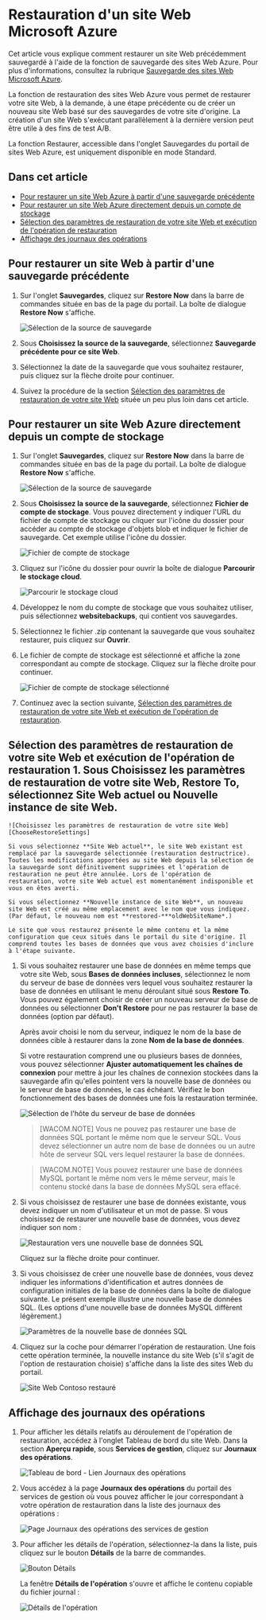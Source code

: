 <properties linkid="web-sites-restore" urlDisplayName="Restore a Microsoft Azure web site" pageTitle="Restore a Microsoft Azure web site" metaKeywords="Azure Web Sites, Restore, restoring" description="Learn how to restore your Azure web sites from backup." metaCanonical="" services="web-sites" documentationCenter="" title="Restore a Microsoft Azure web site" authors="timamm" solutions="" writer="timamm" manager="paulettm" editor="mollybos" />

Restauration d'un site Web Microsoft Azure
==========================================

Cet article vous explique comment restaurer un site Web précédemment sauvegardé à l'aide de la fonction de sauvegarde des sites Web Azure. Pour plus d'informations, consultez la rubrique [Sauvegarde des sites Web Microsoft Azure](http://www.windowsazure.com/en-us/documentation/articles/web-sites-backup/).

La fonction de restauration des sites Web Azure vous permet de restaurer votre site Web, à la demande, à une étape précédente ou de créer un nouveau site Web basé sur des sauvegardes de votre site d'origine. La création d'un site Web s'exécutant parallèlement à la dernière version peut être utile à des fins de test A/B.

La fonction Restaurer, accessible dans l'onglet Sauvegardes du portail de sites Web Azure, est uniquement disponible en mode Standard.

Dans cet article
----------------

-   [Pour restaurer un site Web Azure à partir d'une sauvegarde précédente](#PreviousBackup)
-   [Pour restaurer un site Web Azure directement depuis un compte de stockage](#StorageAccount)
-   [Sélection des paramètres de restauration de votre site Web et exécution de l'opération de restauration](#RestoreSettings)
-   [Affichage des journaux des opérations](#OperationLogs)

## Pour restaurer un site Web à partir d'une sauvegarde précédente

1.  Sur l'onglet **Sauvegardes**, cliquez sur **Restore Now** dans la barre de commandes située en bas de la page du portail. La boîte de dialogue **Restore Now** s'affiche.

    ![Sélection de la source de sauvegarde](./media/web-sites-restore/01ChooseBackupSource.png)

2.  Sous **Choisissez la source de la sauvegarde**, sélectionnez **Sauvegarde précédente pour ce site Web**.
3.  Sélectionnez la date de la sauvegarde que vous souhaitez restaurer, puis cliquez sur la flèche droite pour continuer.
4.  Suivez la procédure de la section [Sélection des paramètres de restauration de votre site Web](#RestoreSettings) située un peu plus loin dans cet article.

## Pour restaurer un site Web Azure directement depuis un compte de stockage

1.  Sur l'onglet **Sauvegardes**, cliquez sur **Restore Now** dans la barre de commandes située en bas de la page du portail. La boîte de dialogue **Restore Now** s'affiche.

    ![Sélection de la source de sauvegarde](./media/web-sites-restore/01ChooseBackupSource.png)

2.  Sous **Choisissez la source de la sauvegarde**, sélectionnez **Fichier de compte de stockage**. Vous pouvez directement y indiquer l'URL du fichier de compte de stockage ou cliquer sur l'icône du dossier pour accéder au compte de stockage d'objets blob et indiquer le fichier de sauvegarde. Cet exemple utilise l'icône du dossier.

    ![Fichier de compte de stockage](./media/web-sites-restore/02StorageAccountFile.png)

3.  Cliquez sur l'icône du dossier pour ouvrir la boîte de dialogue **Parcourir le stockage cloud**.

    ![Parcourir le stockage cloud](./media/web-sites-restore/03BrowseCloudStorage.png)

4.  Développez le nom du compte de stockage que vous souhaitez utiliser, puis sélectionnez **websitebackups**, qui contient vos sauvegardes.
5.  Sélectionnez le fichier .zip contenant la sauvegarde que vous souhaitez restaurer, puis cliquez sur **Ouvrir**.
6.  Le fichier de compte de stockage est sélectionné et affiche la zone correspondant au compte de stockage. Cliquez sur la flèche droite pour continuer.

    ![Fichier de compte de stockage sélectionné](./media/web-sites-restore/04StorageAccountFileSelected.png)

7.  Continuez avec la section suivante, [Sélection des paramètres de restauration de votre site Web et exécution de l'opération de restauration](#RestoreSettings).

## Sélection des paramètres de restauration de votre site Web et exécution de l'opération de restauration 1. Sous **Choisissez les paramètres de restauration de votre site Web**, **Restore To**, sélectionnez **Site Web actuel** ou **Nouvelle instance de site Web**.

    ![Choisissez les paramètres de restauration de votre site Web][ChooseRestoreSettings]

    Si vous sélectionnez **Site Web actuel**, le site Web existant est remplacé par la sauvegarde sélectionnée (restauration destructrice). Toutes les modifications apportées au site Web depuis la sélection de la sauvegarde sont définitivement supprimées et l'opération de restauration ne peut être annulée. Lors de l'opération de restauration, votre site Web actuel est momentanément indisponible et vous en êtes averti.

    Si vous sélectionnez **Nouvelle instance de site Web**, un nouveau site Web est créé au même emplacement avec le nom que vous indiquez. (Par défaut, le nouveau nom est **restored-***oldWebSiteName*.) 

    Le site que vous restaurez présente le même contenu et la même configuration que ceux situés dans le portail du site d'origine. Il comprend toutes les bases de données que vous avez choisies d'inclure à l'étape suivante.

1.  Si vous souhaitez restaurer une base de données en même temps que votre site Web, sous **Bases de données incluses**, sélectionnez le nom du serveur de base de données vers lequel vous souhaitez restaurer la base de données en utilisant le menu déroulant situé sous **Restore To**. Vous pouvez également choisir de créer un nouveau serveur de base de données ou sélectionner **Don't Restore** pour ne pas restaurer la base de données (option par défaut).

    Après avoir choisi le nom du serveur, indiquez le nom de la base de données cible à restaurer dans la zone **Nom de la base de données**.

    Si votre restauration comprend une ou plusieurs bases de données, vous pouvez sélectionner **Ajuster automatiquement les chaînes de connexion** pour mettre à jour les chaînes de connexion stockées dans la sauvegarde afin qu'elles pointent vers la nouvelle base de données ou le serveur de base de données, le cas échéant. Vérifiez le bon fonctionnement des bases de données une fois la restauration terminée.

    ![Sélection de l'hôte du serveur de base de données](./media/web-sites-restore/06ChooseDBServer.png)

    > [WACOM.NOTE] Vous ne pouvez pas restaurer une base de données SQL portant le même nom que le serveur SQL. Vous devez sélectionner un autre nom de base de données ou un autre hôte de serveur SQL vers lequel restaurer la base de données.

    > [WACOM.NOTE] Vous pouvez restaurer une base de données MySQL portant le même nom vers le même serveur, mais le contenu stocké dans la base de données MySQL sera effacé.

2.  Si vous choisissez de restaurer une base de données existante, vous devez indiquer un nom d'utilisateur et un mot de passe. Si vous choisissez de restaurer une nouvelle base de données, vous devez indiquer son nom :

    ![Restauration vers une nouvelle base de données SQL](./media/web-sites-restore/07RestoreToNewSQLDB.png)

    Cliquez sur la flèche droite pour continuer.

3.  Si vous choisissez de créer une nouvelle base de données, vous devez indiquer les informations d'identification et autres données de configuration initiales de la base de données dans la boîte de dialogue suivante. Le présent exemple illustre une nouvelle base de données SQL. (Les options d'une nouvelle base de données MySQL diffèrent légèrement.)

    ![Paramètres de la nouvelle base de données SQL](./media/web-sites-restore/08NewSQLDBConfig.png)

4.  Cliquez sur la coche pour démarrer l'opération de restauration. Une fois cette opération terminée, la nouvelle instance du site Web (s'il s'agit de l'option de restauration choisie) s'affiche dans la liste des sites Web du portail.

    ![Site Web Contoso restauré](./media/web-sites-restore/09RestoredContosoWebSite.png)

## Affichage des journaux des opérations

1.  Pour afficher les détails relatifs au déroulement de l'opération de restauration, accédez à l'onglet Tableau de bord du site Web. Dans la section **Aperçu rapide**, sous **Services de gestion**, cliquez sur **Journaux des opérations**.

    ![Tableau de bord - Lien Journaux des opérations](./media/web-sites-restore/10DashboardOperationLogsLink.png)

2.  Vous accédez à la page **Journaux des opérations** du portail des services de gestion où vous pouvez afficher le jour correspondant à votre opération de restauration dans la liste des journaux des opérations :

    ![Page Journaux des opérations des services de gestion](./media/web-sites-restore/11ManagementServicesOperationLogsList.png)

3.  Pour afficher les détails de l'opération, sélectionnez-la dans la liste, puis cliquez sur le bouton **Détails** de la barre de commandes.

    ![Bouton Détails](./media/web-sites-restore/12DetailsButton.png)

    La fenêtre **Détails de l'opération** s'ouvre et affiche le contenu copiable du fichier journal :

    ![Détails de l'opération](./media/web-sites-restore/13OperationDetails.png)


